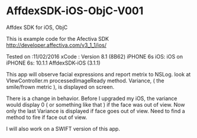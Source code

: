 # AffdexSDK-iOS-ObjC-V001
Affdex SDK for iOS, ObjC 

This is example code for the Afectiva SDK
http://developer.affectiva.com/v3_1_1/ios/

Tested on :11/02/2016
xCode : Version 8.1 (8B62)
iPHONE 6s
iOS: iOS on iPHONE 6s: 10.1.1
AffdexSDK-iOS (3.1.1)

This app will observe facial expressions and report metrix to NSLog.  look at VIewController.m processedImageReady method. 
Variance, ( the smile/frown metric ), is displayed on screen.

There is a change in behavior.  Before I upgraded my iOS, the variance would display 0 ( or something like that ) if the face
was out of view.  Now only the last Variance is displayed if face goes out of view. Need to find a method to fire if face out of view.

I will also work on a SWIFT version of this app.
